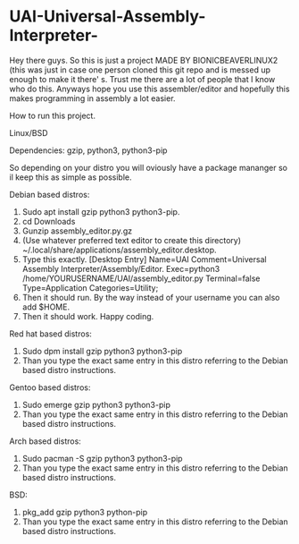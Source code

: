 # UAI-Universal-Assembly-Interpreter-
Hey there guys. So this is just a project MADE BY BIONICBEAVERLINUX2 (this was just in case one person cloned this git repo and is messed up enough to make it there' s. Trust me there are a lot of people that I know who do this. Anyways hope you use this assembler/editor and hopefully this makes programming in assembly a lot easier.


How to run this project.


Linux/BSD

Dependencies: gzip, python3, python3-pip

So depending on your distro you will oviously have a package mananger so il keep this as simple as possible.

Debian based distros:

1. Sudo apt install gzip python3 python3-pip.
2. cd Downloads
3. Gunzip assembly_editor.py.gz
5. (Use whatever preferred text editor to create this directory) ~/.local/share/applications/assembly_editor.desktop.
6. Type this exactly.
[Desktop Entry]
Name=UAI
Comment=Universal Assembly Interpreter/Assembly/Editor.
Exec=python3 /home/YOURUSERNAME/UAI/assembly_editor.py
Terminal=false
Type=Application
Categories=Utility;
7. Then it should run. By the way instead of your username you can also add $HOME.
8. Then it should work. Happy coding.

Red hat based distros:

1. Sudo dpm install gzip python3 python3-pip
2. Than you type the exact same entry in this distro referring to the Debian based distro instructions.

Gentoo based distros:

1. Sudo emerge gzip python3 python3-pip
2. Than you type the exact same entry in this distro referring to the Debian based distro instructions.

Arch based distros: 

1. Sudo pacman -S gzip python3 python3-pip
2. Than you type the exact same entry in this distro referring to the Debian based distro instructions.

BSD:

1. pkg_add gzip python3 python-pip
2. Than you type the exact same entry in this distro referring to the Debian based distro instructions.



